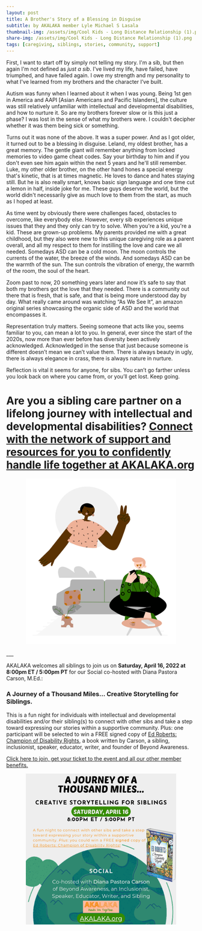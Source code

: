 ```yaml
---
layout: post
title: A Brother's Story of a Blessing in Disguise
subtitle: by AKALAKA member Lyle Michael S Lasala
thumbnail-img: /assets/img/Cool Kids - Long Distance Relationship (1).png
share-img: /assets/img/Cool Kids - Long Distance Relationship (1).png
tags: [caregiving, siblings, stories, community, support]
---
```

First, I want to start off by simply not telling my story. I'm a sib, but then again I'm not defined as <i>just a sib</i>. I've lived my life, have failed, have triumphed, and have failed again. I owe my strength and my personality to what I've learned from my brothers and the character I’ve built.

Autism was funny when I learned about it when I was young. Being 1st gen in America and AAPI [Asian Americans and Pacific Islanders], the culture was still relatively unfamiliar with intellectual and developmental disabilities, and how to nurture it. So are my brothers forever slow or is this just a phase? I was lost in the sense of what my brothers were. I couldn't decipher whether it was them being sick or something. 

Turns out it was none of the above. It was a super power. And as I got older, it turned out to be a blessing in disguise. Leland, my oldest brother, has a great memory. The gentle giant will remember anything from locked memories to video game cheat codes. Say your birthday to him and if you don't even see him again within the next 5 years and he'll still remember. Luke, my other older brother, on the other hand hones a special energy that's kinetic, that is at times magnetic. He loves to dance and hates staying still. But he is also really smart, knows basic sign language and one time cut a lemon in half, inside joke for me. These guys deserve the world, but the world didn't necessarily give as much love to them from the start, as much as I hoped at least. 

As time went by obviously there were challenges faced, obstacles to overcome, like everybody else. However, every sib experiences unique issues that they and they only can try to solve. When you're a kid, you're a kid. These are grown-up problems. My parents provided me with a great childhood, but they also were new to this unique caregiving role as a parent overall, and all my respect to them for instilling the love and care we all needed. Somedays ASD can be a cold moon. The moon controls the currents of the water, the breeze of the winds. And somedays ASD can be the warmth of the sun. The sun controls the vibration of energy, the warmth of the room, the soul of the heart.

Zoom past to now, 20 something years later and now it’s safe to say that both my brothers got the love that they needed. There is a community out there that is fresh, that is safe, and that is being more understood day by day. What really came around was watching “As We See It”, an amazon original series showcasing the organic side of ASD and the world that encompasses it. 

Representation truly matters. Seeing someone that acts like you, seems familiar to you, can mean a lot to you. In general, ever since the start of the 2020s, now more than ever before has diversity been actively acknowledged. Acknowledged in the sense that just because someone is different doesn’t mean we can’t value them. There is always beauty in ugly, there is always elegance in crass, there is always nature in nurture. 

Reflection is vital it seems for anyone, for sibs. You can’t go farther unless you look back on where you came from, or you’ll get lost. Keep going. 

# Are you a sibling care partner on a lifelong journey with intellectual and developmental disabilities? [Connect with the network of support and resources for you to confidently handle life together at AKALAKA.org](/join)
<p align = center>
<a href = "/join"><img src="/assets/img/Cool%20Kids%20-%20Long%20Distance%20Relationship%20(1).png" width="400"/></a>
</p>
___

AKALAKA welcomes all siblings to join us on <b>Saturday, April 16, 2022 at 8:00pm ET / 5:00pm PT</b> for our Social co-hosted with Diana Pastora Carson, M.Ed.: 
### A Journey of a Thousand Miles... Creative Storytelling for Siblings. 
This is a fun night for individuals with intellectual and developmental disabilities and/or their sibling(s) to connect with other sibs and take a step toward expressing our stories within a supportive community. Plus: one participant will be selected to win a FREE signed copy of <u>Ed Roberts: Champion of Disability Rights</u>, a book written by Carson, a sibling, inclusionist, speaker, educator, writer, and founder of Beyond Awareness.

<a href = "/join">Click here to join, get your ticket to the event and all our other member benefits.</a>

<p align = center>
<a href = "/join"><img src="/assets/img/AKALAKA.org_A_Journey_of_a_Thousand Miles.png" width="400"/></a>
</p>
